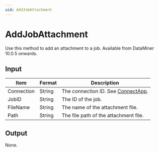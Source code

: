 ```yaml
---
uid: AddJobAttachment
---
```


# AddJobAttachment

Use this method to add an attachment to a job. Available from DataMiner 10.0.5 onwards.

## Input

| Item       | Format | Description                                          |
|------------|--------|------------------------------------------------------|
| Connection | String | The connection ID. See [ConnectApp](xref:ConnectApp). |
| JobID      | String | The ID of the job.                                   |
| FileName   | String | The name of the attachment file.                     |
| Path       | String | The file path of the attachment file.                |

## Output

None.
